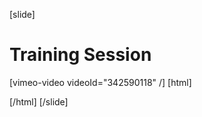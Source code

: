 [slide]
# Training Session

[vimeo-video videoId="342590118" /]
[html]
    <style>  
    .someCustomTrackSection{
     text-decoration: underline;
     color: #ffa000;
    }
  </style>
  <script>
    window.onhashchange = function() { 
      let previouslySelectedElement = document.querySelector(".someCustomTrackSection");
      if (previouslySelectedElement) {
         previouslySelectedElement.className = "";
      }
      let currentUrlId = window.location.hash;
      document.querySelector(`.lesson-navigation-section a.content-link[href="${currentUrlId}"]`).className = "someCUstomTrackSection";
    }
  </script>
[/html]
[/slide]
